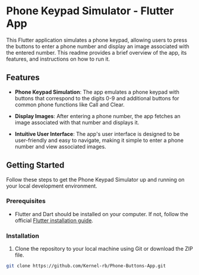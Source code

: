 # Phone Keypad Simulator - Flutter App


This Flutter application simulates a phone keypad, allowing users to press the buttons to enter a phone number and display an image associated with the entered number. This readme provides a brief overview of the app, its features, and instructions on how to run it.

## Features

- **Phone Keypad Simulation**: The app emulates a phone keypad with buttons that correspond to the digits 0-9 and additional buttons for common phone functions like Call and Clear.

- **Display Images**: After entering a phone number, the app fetches an image associated with that number and displays it.

- **Intuitive User Interface**: The app's user interface is designed to be user-friendly and easy to navigate, making it simple to enter a phone number and view associated images.

## Getting Started

Follow these steps to get the Phone Keypad Simulator up and running on your local development environment.

### Prerequisites

- Flutter and Dart should be installed on your computer. If not, follow the official [Flutter installation guide](https://flutter.dev/docs/get-started/install).

### Installation

1. Clone the repository to your local machine using Git or download the ZIP file.

```bash
git clone https://github.com/Kernel-rb/Phone-Buttons-App.git
